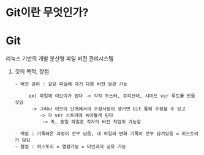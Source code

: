 # Git이란 무엇인가?

# Git
  
  리눅스 기반의 개발 분산형 파일 버전 관리시스템

  1) 깃의 목적, 장점


         - 버전 관리 : 같은 파일에 각기 다른 버전 보관 가능

              ex) 파일에 이브이가 있다 -> 각각 부스터, 쥬피선더, 샤미드 ver 루트를 만들 것임
               -> 그러나 이브이 단계에서의 수정사항이 생기면 Git 통해 수정할 수 있고 
                  -> 각 ver 스토리에 녹아들게 된다
                   -> 즉, 동일 파일로 각자의 버전 작업이 가능함
      
         - 백업 : 기록해온 과정이 전부 남음, 내 파일의 변화 기록이 전부 담겨있음 = 히스토리가 담김
         - 협업 : 히스토리 = 열람가능 = 타인과의 공유 가능




